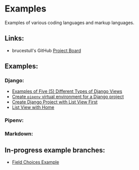 # Examples
Examples of various coding languages and markup languages.

## Links:
* brucestull's GitHub [Project Board](https://github.com/users/brucestull/projects/6)

## Examples:

### Django:
* [Examples of Five (5) Different Types of Django Views](./django/function_and_class_based_list_views/README.md)
* [Create `pipenv` virtual environment for a Django project](./django/pipenv_setup/README.md)
* [Create Django Project with List View First](./django/list_create_views/README.md)
* [List View with Home](./django/list_view_with_home/README.md)

### Pipenv:

### Markdown:



## In-progress example branches:
* [Field Choices Example](https://github.com/brucestull/examples/tree/4-document-how-choices-works-in-django/django/field_choices)
